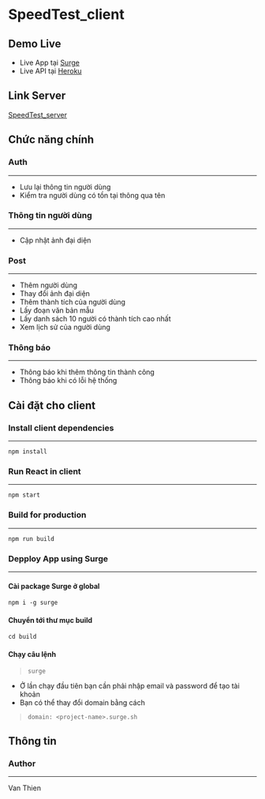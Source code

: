 # SpeedTest_client
## Demo Live
* Live App tại [Surge](http://typing-speed.surge.sh)
* Live API tại [Heroku](https://typing-speed-3324.herokuapp.com)
## Link Server
[SpeedTest_server](https://github.com/duongvanthien2209/SpeedTest_server)
## Chức năng chính
### Auth
***
* Lưu lại thông tin người dùng
* Kiểm tra người dùng có tồn tại thông qua tên
### Thông tin người dùng
***
* Cập nhật ảnh đại diện
### Post
***
* Thêm người dùng
* Thay đổi ảnh đại diện
* Thêm thành tích của người dùng
* Lấy đoạn văn bản mẫu
* Lấy danh sách 10 người có thành tích cao nhất
* Xem lịch sử của người dùng
### Thông báo
***
* Thông báo khi thêm thông tin thành công
* Thông báo khi có lỗi hệ thống
## Cài đặt cho client
### Install client dependencies
***
`npm install`
### Run React in client
***
`npm start`
### Build for production
*** 
`npm run build`
### Depploy App using Surge
***
#### Cài package Surge ở global
`npm i -g surge`
#### Chuyển tới thư mục build
`cd build`
#### Chạy câu lệnh
> `surge`
* Ở lần chạy đầu tiên bạn cần phải nhập email và password để tạo tài khoản
* Bạn có thể thay đổi domain bằng cách
> `domain: <project-name>.surge.sh` 
## Thông tin
### Author
***
Van Thien
